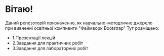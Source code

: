 # Вітаю!
Даний репезоторій призначенно, як навчально-методтичне джерело при вивченні освітньої компненти "Феймворк Bootstrap"
Тут розміщено:
- 1.Презентації лекцій
- 2.Завдання для практичних робіт
- 3.Завдання для лабораторних робіт

